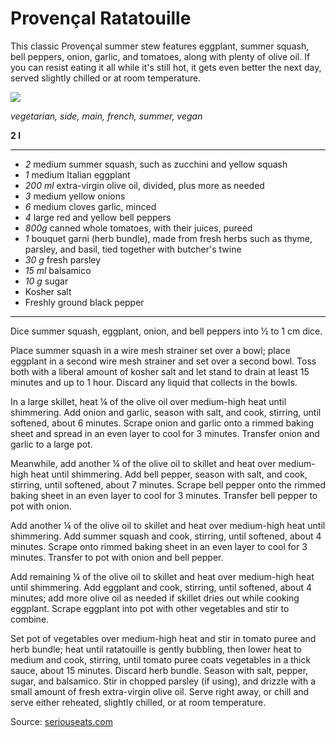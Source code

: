 # Provençal Ratatouille

This classic Provençal summer stew features eggplant, summer squash, bell peppers, onion, garlic, and tomatoes, along with plenty of olive oil. If you can resist eating it all while it's still hot, it gets even better the next day, served slightly chilled or at room temperature.

<img src="https://www.seriouseats.com/recipes/images/2015/08/20150803-ratatouille-vicky-wasik-8.jpg" />

*vegetarian, side, main, french, summer, vegan*

**2 l**

---

- *2* medium summer squash, such as zucchini and yellow squash
- *1* medium Italian eggplant
- *200 ml* extra-virgin olive oil, divided, plus more as needed
- *3* medium yellow onions
- *6* medium cloves garlic, minced
- *4* large red and yellow bell peppers
- *800g* canned whole tomatoes, with their juices, pureed
- *1* bouquet garni (herb bundle), made from fresh herbs such as thyme, parsley, and basil, tied together with butcher's twine
- *30 g* fresh parsley
- *15 ml* balsamico
- *10 g* sugar
- Kosher salt
- Freshly ground black pepper

---

Dice summer squash, eggplant, onion, and bell peppers into ½ to 1 cm dice.

Place summer squash in a wire mesh strainer set over a bowl; place eggplant in a second wire mesh strainer and set over a second bowl. Toss both with a liberal amount of kosher salt and let stand to drain at least 15 minutes and up to 1 hour. Discard any liquid that collects in the bowls.

In a large skillet, heat ¼ of the olive oil over medium-high heat until shimmering. Add onion and garlic, season with salt, and cook, stirring, until softened, about 6 minutes. Scrape onion and garlic onto a rimmed baking sheet and spread in an even layer to cool for 3 minutes. Transfer onion and garlic to a large pot.

Meanwhile, add another ¼ of the olive oil to skillet and heat over medium-high heat until shimmering. Add bell pepper, season with salt, and cook, stirring, until softened, about 7 minutes. Scrape bell pepper onto the rimmed baking sheet in an even layer to cool for 3 minutes. Transfer bell pepper to pot with onion.

Add another ¼ of the olive oil to skillet and heat over medium-high heat until shimmering. Add summer squash and cook, stirring, until softened, about 4 minutes. Scrape onto rimmed baking sheet in an even layer to cool for 3 minutes. Transfer to pot with onion and bell pepper.

Add remaining ¼ of the olive oil to skillet and heat over medium-high heat until shimmering. Add eggplant and cook, stirring, until softened, about 4 minutes; add more olive oil as needed if skillet dries out while cooking eggplant. Scrape eggplant into pot with other vegetables and stir to combine.

Set pot of vegetables over medium-high heat and stir in tomato puree and herb bundle; heat until ratatouille is gently bubbling, then lower heat to medium and cook, stirring, until tomato puree coats vegetables in a thick sauce, about 15 minutes. Discard herb bundle. Season with salt, pepper, sugar, and balsamico. Stir in chopped parsley (if using), and drizzle with a small amount of fresh extra-virgin olive oil. Serve right away, or chill and serve either reheated, slightly chilled, or at room temperature.

Source: [seriouseats.com](https://www.seriouseats.com/recipes/2015/08/ratatouille-provence-vegetable-stew-recipe.html)